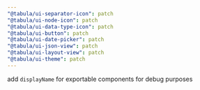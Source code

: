 ```yaml
---
"@tabula/ui-separator-icon": patch
"@tabula/ui-node-icon": patch
"@tabula/ui-data-type-icon": patch
"@tabula/ui-button": patch
"@tabula/ui-date-picker": patch
"@tabula/ui-json-view": patch
"@tabula/ui-layout-view": patch
"@tabula/ui-theme": patch
---
```


add `displayName` for exportable components for debug purposes
